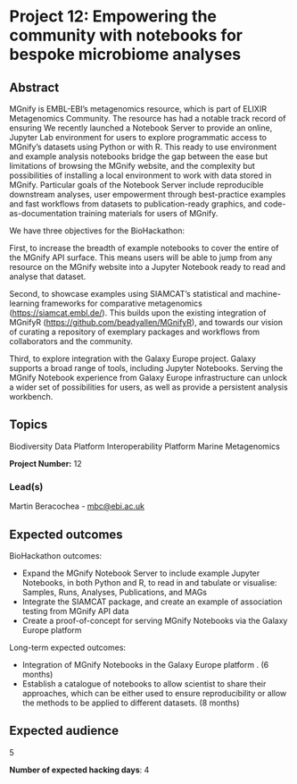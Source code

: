 # Project 12: Empowering the community with notebooks for bespoke microbiome analyses

## Abstract

MGnify is EMBL-EBI’s metagenomics resource, which is part of ELIXIR Metagenomics Community. The resource has had a notable track record of ensuring We recently launched a Notebook Server to provide an online, Jupyter Lab environment for users to explore programmatic access to MGnify’s datasets using Python or with R. This ready to use environment and example analysis notebooks bridge the gap between the ease but limitations of browsing the MGnify website, and the complexity but possibilities of installing a local environment to work with data stored in MGnify. Particular goals of the Notebook Server include reproducible downstream analyses, user empowerment through best-practice examples and fast workflows from datasets to publication-ready graphics, and code-as-documentation training materials for users of MGnify.

We have three objectives for the BioHackathon:

First, to increase the breadth of example notebooks to cover the entire of the MGnify API surface. This means users will be able to jump from any resource on the MGnify website into a Jupyter Notebook ready to read and analyse that dataset.

Second, to showcase examples using SIAMCAT’s statistical and machine-learning frameworks for comparative metagenomics (https://siamcat.embl.de/). This builds upon the existing integration of MGnifyR (https://github.com/beadyallen/MGnifyR), and towards our vision of curating a repository of exemplary packages and workflows from collaborators and the community.

Third, to explore integration with the Galaxy Europe project. Galaxy supports a broad range of tools, including Jupyter Notebooks. Serving the MGnify Notebook experience from Galaxy Europe infrastructure can unlock a wider set of possibilities for users, as well as provide a persistent analysis workbench.

## Topics

Biodiversity
Data Platform
Interoperability Platform
Marine Metagenomics

**Project Number:** 12

### Lead(s)

Martin Beracochea - mbc@ebi.ac.uk

## Expected outcomes

BioHackathon outcomes:
- Expand the MGnify Notebook Server to include example Jupyter Notebooks, in both Python and R, to read in and tabulate or visualise: Samples, Runs, Analyses, Publications, and MAGs
- Integrate the SIAMCAT package, and create an example of association testing from MGnify API data
- Create a proof-of-concept for serving MGnify Notebooks via the Galaxy Europe platform

Long-term expected outcomes:
- Integration of MGnify Notebooks in the Galaxy Europe platform . (6 months)
- Establish a catalogue of notebooks to allow scientist to share their approaches, which can be either used to ensure reproducibility or allow the methods to be applied to different datasets. (8 months)

## Expected audience

5

**Number of expected hacking days**: 4

